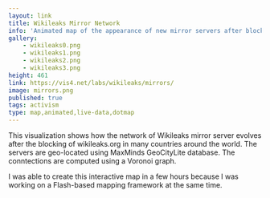 ```yaml
---
layout: link
title: Wikileaks Mirror Network
info: 'Animated map of the appearance of new mirror servers after blocking of wikileaks.org. Showcase for a flash-based mapping framework I was working on, I probably called it OpenFlashMaps.. #learnedmylesson'
gallery:
    - wikileaks0.png
    - wikileaks1.png
    - wikileaks2.png
    - wikileaks3.png
height: 461
link: https://vis4.net/labs/wikileaks/mirrors/
image: mirrors.png
published: true
tags: activism
type: map,animated,live-data,dotmap
---
```


This visualization shows how the network of Wikileaks mirror server evolves after the blocking of wikileaks.org in many countries around the world. The servers are geo-located using MaxMinds GeoCityLite database. The conntections are computed using a Voronoi graph.

I was able to create this interactive map in a few hours because I was working on a Flash-based mapping framework at the same time.
